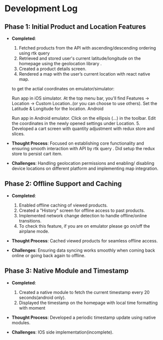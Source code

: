 # Development Log

## Phase 1: Initial Product and Location Features
- **Completed**:
  1. Fetched  products from the API with ascending/descending ordering using rtk query
  2. Retrieved and stored user's current latitude/longitude on the homepage using the geolocation library .
  3. Created a product details screen.
  4. Rendered a map with the user’s current location with react native map.

  to get the actial coordinates on emulator/simulator:


    Run app in iOS simulator.
    At the top menu bar, you'll find Features -> Location -> Custom Location..(or you can choose to use others).
    Set the Latitude & Longitude for the location.
    Android

    Run app in Android emulator.
    Click on the ellipsis (...) in the toolbar.
    Edit the coordinates in the newly opened settings under Location.
    5. Developed a cart screen with quantity adjustment with redux store and slices.

- **Thought Process**: Focused on establishing core functionality and ensuring smooth interaction with API by rtk query . Did setup the redux store to persist cart item.
- **Challenges**: Handling geolocation permissions and enabling/ disabling device locations on different platform and implementing map integration.

## Phase 2: Offline Support and Caching
- **Completed**:
  1. Enabled offline caching of viewed products.
  2. Created a "History" screen for offline access to past products.
  3. Implemented network change detection to handle offline/online transitions.
  4. To check this feature, if you are on emulator please go on/off the airplane mode.

- **Thought Process**: Cached viewed products for seamless offline access.
- **Challenges**: Ensuring data syncing works smoothly when coming back online or going back again to offline.

## Phase 3: Native Module and Timestamp
- **Completed**:
  1. Created a native module to fetch the current timestamp every 20 seconds(android only).
  2. Displayed the timestamp on the homepage with local time formatting with moment

- **Thought Process**: Developed a periodic timestamp update using native modules.
- **Challenges**: IOS side implementation(incomplete).
